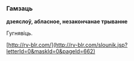 ### Гамзаць
**дзеяслоў, абласное, незакончанае трыванне**

Гугнявіць.

<a rel="author">[http://rv-blr.com/](http://rv-blr.com/slounik.jsp?letterId=0&maskId=0&pageId=662)</a>
